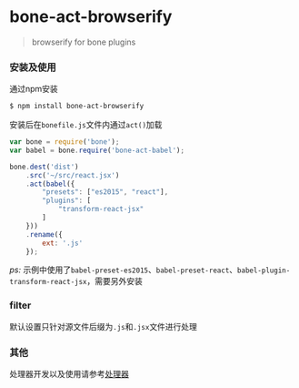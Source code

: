 # bone-act-browserify
> browserify for bone plugins

### 安装及使用

通过npm安装

```sh
$ npm install bone-act-browserify 
```

安装后在`bonefile.js`文件内通过`act()`加载

```js
var bone = require('bone');
var babel = bone.require('bone-act-babel');

bone.dest('dist')
    .src('~/src/react.jsx')
    .act(babel({
        "presets": ["es2015", "react"],
        "plugins": [
            "transform-react-jsx"
        ]
    }))
    .rename({
        ext: '.js'
    });
```

*ps:* 示例中使用了`babel-preset-es2015`、`babel-preset-react`、`babel-plugin-transform-react-jsx`，需要另外安装

### filter

默认设置只针对源文件后缀为`.js`和`.jsx`文件进行处理

### 其他

处理器开发以及使用请参考[处理器](https://github.com/wyicwx/bone/blob/master/docs/plugin.md)